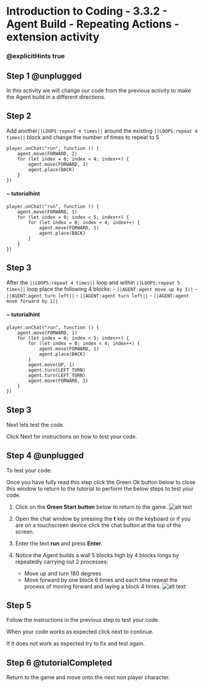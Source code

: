 # Introduction to Coding - 3.3.2 - Agent Build - Repeating Actions - extension activity

### @explicitHints true

## Step 1 @unplugged
In this activity we will change our code from the previous activity to make the Agent build in a different directions.

## Step 2
Add another``||LOOPS:repeat 4 times||`` around the existing ``||LOOPS:repeat 4 times||`` block and change the number of times to repeat to 5


```template
player.onChat("run", function () {
    agent.move(FORWARD, 2)
    for (let index = 0; index < 4; index++) {
        agent.move(FORWARD, 1)
        agent.place(BACK)
    }
})
```
#### ~ tutorialhint
```blocks
player.onChat("run", function () {
    agent.move(FORWARD, 1)
    for (let index = 0; index < 5; index++) {
        for (let index = 0; index < 4; index++) {
            agent.move(FORWARD, 1)
            agent.place(BACK)
        }
    }
})
```

## Step 3
After the ``||LOOPS:repeat 4 times||`` loop and within ``||LOOPS:repeat 5 times||`` loop place the following 4 blocks:
	- ``||AGENT:agent move up by 1||``
	- ``||AGENT:agent turn left||``
	- ``||AGENT:agent turn left||``
	- ``||AGENT:agent move forward by 1||``

#### ~ tutorialhint
```blocks
player.onChat("run", function () {
    agent.move(FORWARD, 1)
    for (let index = 0; index < 5; index++) {
        for (let index = 0; index < 4; index++) {
            agent.move(FORWARD, 1)
            agent.place(BACK)
        }
        agent.move(UP, 1)
        agent.turn(LEFT_TURN)
        agent.turn(LEFT_TURN)
        agent.move(FORWARD, 1)
    }
})
```

## Step 3
Next lets test the code.

Click Next for instructions on how to test your code.

## Step 4 @unplugged
To test your code:

Once you have fully read this step click the Green Ok button below to close this window to return to the tutorial to perform the below steps to test your code.

1. Click on the **Green Start button** below to return to the game.
![alt text](https://introductionv3.codingcredentials.com/Lesson3/3.1.1/images/4.jpg?raw=true "Start")


2. Open the chat window by pressing the **t** key on the keyboard or if you are on a touchscreen device click the chat button at the top of the screen.


3. Enter the text **run** and press **Enter**.


4. Notice the Agent builds a wall 5 blocks high by 4 blocks longs by repeatedly carrying out 2 processes:
	- Move up and turn 180 degrees
	- Move forward by one block 6 times and each time repeat the process of moving forward and laying a block 4 times.
![alt text](https://introductionv3.codingcredentials.com/Lesson4/4.3.2/images/2.jpg?raw=true "Run")

## Step 5
Follow the instructions in the previous step to test your code.

When your code works as expected click next to continue.

If it does not work as expected try to fix and test again.

## Step 6 @tutorialCompleted
Return to the game and move onto the next non player character.
